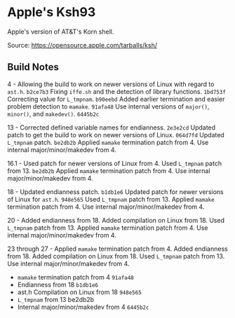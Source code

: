 Apple's Ksh93
=============

Apple's version of AT&T's Korn shell.

Source: https://opensource.apple.com/tarballs/ksh/


Build Notes
-----------

4 - Allowing the build to work on newer versions of Linux with regard to `ast.h`. `b2ce7b3` Fixing `iffe.sh` and the detection of library functions. `1bd753f` Correcting value for `L_tmpnam`. `b90eebd` Added earlier termination and easier problem detection to `mamake`. `91afa48` Use internal versions of `major()`, `minor()`, and `makedev()`. `6445b2c`

13 - Corrected defined variable names for endianness. `2e3e2cd` Updated patch to get the build to work on newer versions of Linux. `064d7fd` Updated `L_tmpnam` patch. `be2db2b` Applied `mamake` termination patch from 4. Use internal major/minor/makedev from 4.

16.1 - Used patch for newer versions of Linux from 4. Used `L_tmpnam` patch from 13. `be2db2b` Applied `mamake` termination patch from 4. Use internal major/minor/makedev from 4.

18 - Updated endianness patch. `b1db1e6` Updated patch for newer versions of Linux for `ast.h`. `948e565` Used `L_tmpnam` patch from 13. Applied `mamake` termination patch from 4. Use internal major/minor/makedev from 4.

20 - Added endianness from 18. Added compilation on Linux from 18. Used `L_tmpnam` patch from 13. Applied `mamake` termination patch from 4. Use internal major/minor/makedev from 4.

23 through 27 - Applied `mamake` termination patch from 4. Added endianness from 18. Added compilation on Linux from 18. Used `L_tmpnam` patch from 13. Use internal major/minor/makedev from 4.

* `mamake` termination patch from 4 `91afa48`
* Endianness from 18 `b1db1e6`
* ast.h Compilation on Linux from 18 `948e565`
* `L_tmpnam` from 13 be2db2b
* Internal major/minor/makedev from 4 `6445b2c`
